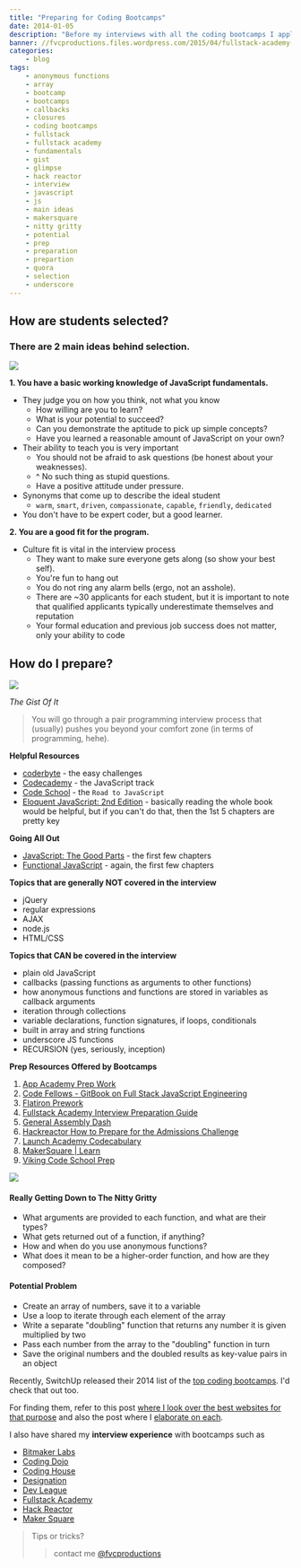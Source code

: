 ```yaml
---
title: "Preparing for Coding Bootcamps"
date: 2014-01-05
description: "Before my interviews with all the coding bootcamps I applied to, I did some digging and really went out of my way to try and find out what would make me a better candidate in the entire process."
banner: //fvcproductions.files.wordpress.com/2015/04/fullstack-academy-banner.jpg?w=1024&h=435&crop=1
categories:
    - blog
tags:
    - anonymous functions
    - array
    - bootcamp
    - bootcamps
    - callbacks
    - closures
    - coding bootcamps
    - fullstack
    - fullstack academy
    - fundamentals
    - gist
    - glimpse
    - hack reactor
    - interview
    - javascript
    - js
    - main ideas
    - makersquare
    - nitty gritty
    - potential
    - prep
    - preparation
    - prepartion
    - quora
    - selection
    - underscore
---
```


## **How are students selected?**

### There are 2 main ideas behind selection.

![](//www.javatpoint.com/images/javascript/javascript_logo.png)

**1. You have a basic working knowledge of JavaScript fundamentals.**

* They judge you on how you think, not what you know
  * How willing are you to learn?
  * What is your potential to succeed?
  * Can you demonstrate the aptitude to pick up simple concepts?
  * Have you learned a reasonable amount of JavaScript on your own?
* Their ability to teach you is very important
  * You should not be afraid to ask questions (be honest about your weaknesses).
  * \^ No such thing as stupid questions.
  * Have a positive attitude under pressure.
* Synonyms that come up to describe the ideal student
  * `warm`, `smart`, `driven`, `compassionate`, `capable`, `friendly`, `dedicated`
* You don't have to be expert coder, but a good learner.

**2. You are a good fit for the program.**

* Culture fit is vital in the interview process
  * They want to make sure everyone gets along (so show your best self).
  * You're fun to hang out
  * You do not ring any alarm bells (ergo, not an asshole).
  * There are \~30 applicants for each student, but it is important to note that qualified applicants typically underestimate themselves and reputation
  * Your formal education and previous job success does not matter, only your ability to code

## **How do I prepare?**

![](//www.nacacnet.org/studentinfo/PublishingImages/checklist3.jpg)

_The Gist Of It_

> You will go through a pair programming interview process that (usually) pushes you beyond your comfort zone (in terms of programming, hehe).

**Helpful Resources**

* [coderbyte](//coderbyte.com/CodingArea/Challenges/ "Coderbyte Easy") - the easy challenges
* [Codecademy](//www.codecademy.com/en/tracks/javascript "Codecademy") - the JavaScript track
* [Code School](//www.codeschool.com/paths/javascript "Code School") - the `Road to JavaScript`
* [Eloquent JavaScript: 2nd Edition](//eloquentjavascript.net "Eloquent JavaScript") - basically reading the whole book would be helpful, but if you can't do that, then the 1st 5 chapters are pretty key

**Going All Out**

* [JavaScript: The Good Parts](//www.amazon.com/JavaScript-Good-Parts-Douglas-Crockford/dp/0596517742 "JavaScript: The Good Parts") - the first few chapters
* [Functional JavaScript](//shop.oreilly.com/product/0636920028857.do "Functional JavaScript") - again, the first few chapters

**Topics that are generally NOT covered in the interview**

* jQuery
* regular expressions
* AJAX
* node.js
* HTML/CSS

**Topics that CAN be covered in the interview**

* plain old JavaScript
* callbacks (passing functions as arguments to other functions)
* how anonymous functions and functions are stored in variables as callback arguments
* iteration through collections
* variable declarations, function signatures, if loops, conditionals
* built in array and string functions
* underscore JS functions
* RECURSION (yes, seriously, inception)

**Prep Resources Offered by Bootcamps**

1. [App Academy Prep Work](//github.com/appacademy/prep-work)
2. [Code Fellows - GitBook on Full Stack JavaScript Engineering](//fsje.codefellows.org/index.html)
3. [Flatiron Prework](//prework.flatironschool.com/)
4. [Fullstack Academy Interview Preparation Guide](//www.fullstackacademy.com/interview_prep)
5. [General Assembly Dash](//dash.generalassemb.ly/)
6. [Hackreactor How to Prepare for the Admissions Challenge](//www.hackreactor.com/prepare-for-admissions-challenge/)
7. [Launch Academy Codecabulary](//www.launchacademy.com/codecabulary)
8. [MakerSquare | Learn](//learn.makersquare.com/courses)
9. [Viking Code School Prep](//www.vikingcodeschool.com/prep)

![](//medexec.org/wp-content/uploads/2013/04/The-Nitty-Gritty.jpg)

#### **Really Getting Down to The Nitty Gritty**

* What arguments are provided to each function, and what are their types?
* What gets returned out of a function, if anything?
* How and when do you use anonymous functions?
* What does it mean to be a higher-order function, and how are they composed?

#### **Potential Problem**

* Create an array of numbers, save it to a variable
* Use a loop to iterate through each element of the array
* Write a separate "doubling" function that returns any number it is given multiplied by two
* Pass each number from the array to the "doubling" function in turn
* Save the original numbers and the doubled results as key-value pairs in an object

Recently, SwitchUp released their 2014 list of the [top coding bootcamps](//fvcproductions.com/blog/2015/02/20/brief-thoughts-best-bootcamps-switchup/ "Brief Thoughts on SwitchUp's Review for 31 Best Bootcamps 2014 💭"). I'd check that out too.

For finding them, refer to this post [where I look over the best websites for that purpose](//fvcproductions.com/blog/2014/12/27/a-short-operation-tips-tricks-4-coding-bootcamps/ "A Short Operation: Tips & Tricks 4 Finding Coding Bootcamps 🔎") and also the post where I [elaborate on each](//fvcproductions.com/blog/2014/11/10/magnifying-the-bootcamp-research-experience/ "Magnifying the Bootcamp Research Experience 🔎").

I also have shared my **interview experience** with bootcamps such as

* [Bitmaker Labs](/blog/2014/03/12/interview-bitmaker-labs/)
* [Coding Dojo](/blog/2015/01/06/interview-coding-dojo/)
* [Coding House](//fvcproductions.com/blog/2015/01/06/coding-house-interview/ "Interview with Coding House 🏠")
* [Designation](//fvcproductions.com/blog/2015/01/06/interview-with-designation/ "Interview with Designation 🎨")
* [Dev League](//fvcproductions.com/blog/2015/01/06/experience-with-devleague/ "My Experience With DevLeague 💻")
* [Fullstack Academy](//fvcproductions.com/blog/2014/12/28/my-experience-with-fullstack-academy-of-code/ "My Experience with Fullstack Academy of Code 💻")
* [Hack Reactor](//fvcproductions.com/blog/2015/01/05/questioning-hack-reactor/ "Questioning Hack Reactor 🔑")
* [Maker Square](//fvcproductions.com/blog/2015/01/14/my-experience-with-makersquare-%f0%9f%92/ "My Experience with MakerSquare 💻")

> Tips or tricks?
>
> > contact me [@fvcproductions](//twitter.com/fvcproductions "Twitter - FVCproductions")
